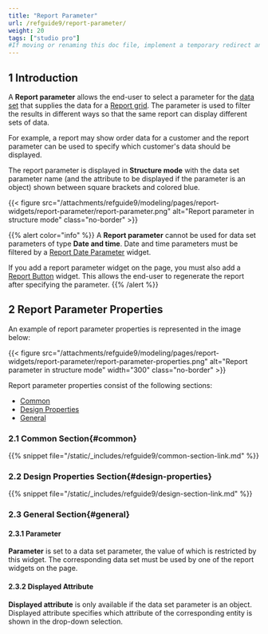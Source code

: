 ```yaml
---
title: "Report Parameter"
url: /refguide9/report-parameter/
weight: 20
tags: ["studio pro"]
#If moving or renaming this doc file, implement a temporary redirect and let the respective team know they should update the URL in the product. See Mapping to Products for more details.
---
```


## 1 Introduction

A **Report parameter** allows the end-user to select a parameter for the [data set](/refguide9/data-sets/) that supplies the data for a [Report grid](/refguide9/report-grid/). The parameter is used to filter the results in different ways so that the same report can display different sets of data.

For example, a report may show order data for a customer and the report parameter can be used to specify which customer's data should be displayed.

The report parameter is displayed in **Structure mode** with the data set parameter name (and the attribute to be displayed if the parameter is an object) shown between square brackets and colored blue.

{{< figure src="/attachments/refguide9/modeling/pages/report-widgets/report-parameter/report-parameter.png" alt="Report parameter in structure mode" class="no-border" >}}

{{% alert color="info" %}}
A **Report parameter** cannot be used for data set parameters of type **Date and time**. Date and time parameters must be filtered by a [Report Date Parameter](/refguide9/report-date-parameter/) widget.

If you add a report parameter widget on the page, you must also add a [Report Button](/refguide9/report-button/) widget. This allows the end-user to regenerate the report after specifying the parameter.
{{% /alert %}}

## 2 Report Parameter Properties

An example of report parameter properties is represented in the image below:

{{< figure src="/attachments/refguide9/modeling/pages/report-widgets/report-parameter/report-parameter-properties.png" alt="Report parameter in structure mode"   width="300"  class="no-border" >}}

Report parameter properties consist of the following sections:

* [Common](#common)
* [Design Properties](#design-properties)
* [General](#general)

### 2.1 Common Section{#common}

{{% snippet file="/static/_includes/refguide9/common-section-link.md" %}}

### 2.2 Design Properties Section{#design-properties}

{{% snippet file="/static/_includes/refguide9/design-section-link.md" %}}

### 2.3 General Section{#general}

#### 2.3.1 Parameter

**Parameter** is set to a data set parameter, the value of which is restricted by this widget. The corresponding data set must be used by one of the report widgets on the page.

#### 2.3.2 Displayed Attribute

**Displayed attribute** is only available if the data set parameter is an object. Displayed attribute specifies which attribute of the corresponding entity is shown in the drop-down selection.
